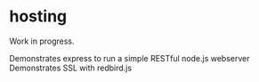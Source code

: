 # hosting
Work in progress.

Demonstrates express to run a simple RESTful node.js webserver
Demonstrates SSL with redbird.js
